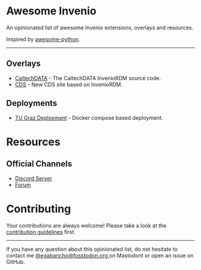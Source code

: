 # Awesome Invenio

An opinionated list of awesome Invenio extensions, overlays and resources.

Inspired by [awesome-python](https://github.com/vinta/awesome-python).

---

## Overlays

* [CaltechDATA](https://github.com/caltechlibrary/caltechdata) - The CaltechDATA InvenioRDM source code.
* [CDS](https://github.com/CERNDocumentServer/cds-rdm) -  New CDS site based on InvenioRDM.

## Deployments

* [TU Graz Deployment](https://tu-graz-library.github.io/docs-repository) - Docker compose based deployment.

# Resources

## Official Channels

* [Discord Server](https://discord.gg/8qatqBC)
* [Forum](https://invenio-talk.web.cern.ch/)

# Contributing

Your contributions are always welcome! Please take a look at the 
[contribution guidelines](https://github.com/egabancho/awesome-invenio/blob/master/CONTRIBUTING.md) 
first.

- - -

If you have any question about this opinionated list, do not hesitate to contact me 
[@egabancho@fosstodon.org ](https://fosstodon.org/@egabancho) on Mastodont or open 
an issue on GitHub.

